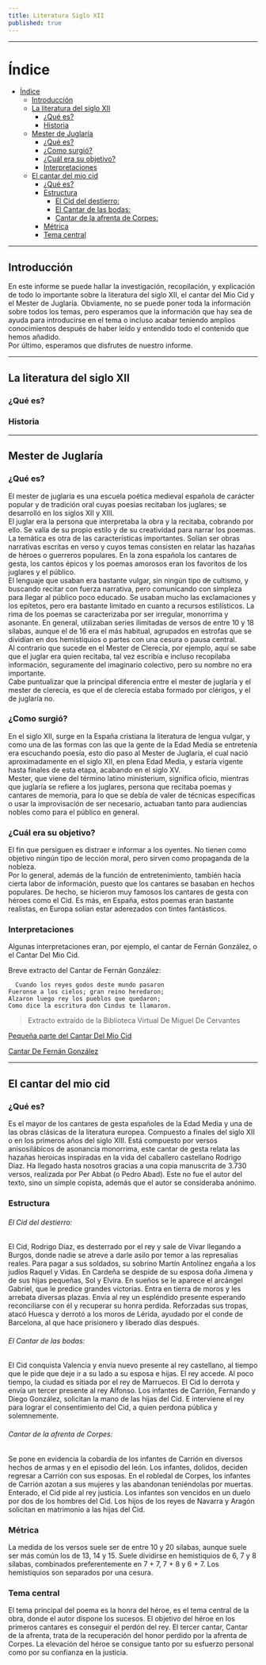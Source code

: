 ```yaml
---
title: Literatura Siglo XII
published: true
---
```


---

# Índice

- [Índice](#%C3%8Dndice)
  - [Introducción](#introducci%C3%B3n) 
  - [La literatura del siglo XII](#la-literatura-del-siglo-xii)
    - [¿Qué es?](#%C2%BFqu%C3%A9-es)
    - [Historia](#historia)
  - [Mester de Juglaría](#mester-de-juglar%C3%ADa)
    - [¿Qué es?](#%C2%BFqu%C3%A9-es-1)
    - [¿Como surgió?](#%C2%BFcomo-surgi%C3%B3)
    - [¿Cuál era su objetivo?](#%C2%BFcu%C3%A1l-era-su-objetivo)
    - [Interpretaciones](#interpretaciones)
  - [El cantar del mio cid](#el-cantar-del-mio-cid)
    - [¿Qué es?](#%C2%BFqu%C3%A9-es-2)
    - [Estructura](#estructura)
        - [El Cid del destierro:](#el-cid-del-destierro)
        - [El Cantar de las bodas:](#el-cantar-de-las-bodas)
        - [Cantar de la afrenta de Corpes:](#cantar-de-la-afrenta-de-corpes)
    - [Métrica](#m%C3%A9trica)
    - [Tema central](#tema-central)

---

## Introducción
En este informe se puede hallar la investigación, recopilación, y explicación de todo lo importante sobre la literatura del siglo XII, el cantar del Mio Cid y el Mester de Juglaría. Obviamente, no se puede poner toda la información sobre todos los temas, pero esperamos que la información que hay sea de ayuda para introducirse en el tema o incluso acabar teniendo amplios conocimientos después de haber leído y entendido todo el contenido que hemos añadido.  
Por último, esperamos que disfrutes de nuestro informe.  

---

## La literatura del siglo XII

### ¿Qué es?

### Historia

---

## Mester de Juglaría

### ¿Qué es?
El mester de juglaría es una escuela poética medieval española de carácter popular y de tradición oral cuyas poesías recitaban los juglares; se desarrolló en los siglos XII y XIII.  
El juglar era la persona que interpretaba la obra y la recitaba, cobrando por ello. Se valía de su propio estilo y de su creatividad para narrar los poemas. La temática es otra de las características importantes. Solían ser obras narrativas escritas en verso y cuyos temas consisten en relatar las hazañas de héroes o guerreros populares. En la zona española los cantares de gesta, los cantos épicos y los poemas amorosos eran los favoritos de los juglares y el público.  
El lenguaje que usaban era bastante vulgar, sin ningún tipo de cultismo, y buscando recitar con fuerza narrativa, pero comunicando con simpleza para llegar al público poco educado. Se usaban mucho las exclamaciones y los epítetos, pero era bastante limitado en cuanto a recursos estilísticos. La rima de los poemas se caracterizaba por ser irregular, monorrima y asonante. En general, utilizaban series ilimitadas de versos de entre 10 y 18 sílabas, aunque el de 16 era el más habitual, agrupados en estrofas que se dividían en dos hemistiquios o partes con una cesura o pausa central.  
Al contrario que sucede en el Mester de Clerecía, por ejemplo, aquí se sabe que el juglar era quien recitaba, tal vez escribía e incluso recopilaba información, seguramente del imaginario colectivo, pero su nombre no era importante.  
Cabe puntualizar que la principal diferencia entre el mester de juglaría y el mester de clerecía, es que el de clerecía estaba formado por clérigos, y el de juglaría no.  

### ¿Como surgió?
En el siglo XII, surge en la España cristiana la literatura de lengua vulgar, y como una de las formas con las que la gente de la Edad Media se entretenía era escuchando poesía, esto dio paso al Mester de Juglaría, el cual nació aproximadamente en el siglo XII, en plena Edad Media, y estaría vigente hasta finales de esta etapa, acabando en el siglo XV.  
Mester, que viene del término latino ministerium, significa oficio, mientras que juglaría se refiere a los juglares, persona que recitaba poemas y cantares de memoria, para lo que se debía de valer de técnicas específicas o usar la improvisación de ser necesario, actuaban tanto para audiencias nobles como para el público en general.  

### ¿Cuál era su objetivo?
El fin que persiguen es distraer e informar a los oyentes. No tienen como objetivo ningún tipo de lección moral, pero sirven como propaganda de la nobleza.  
Por lo general, además de la función de entretenimiento, también hacía cierta labor de información, puesto que los cantares se basaban en hechos populares. De hecho, se hicieron muy famosos los cantares de gesta con héroes como el Cid. Es más, en España, estos poemas eran bastante realistas, en Europa solían estar aderezados con tintes fantásticos.  

### Interpretaciones
Algunas interpretaciones eran, por ejemplo, el cantar de Fernán González, o el Cantar Del Mio Cid.  
  

Breve extracto del Cantar de Fernán González:
```
  Cuando los reyes godos deste mundo pasaron
Fueronse a los cielos; gran reino heredaron;
Alzaron luego rey los pueblos que quedaron;
Como dice la escritura don Cindus te llamaron.
```
> Extracto extraído de la Biblioteca Virtual De Miguel De Cervantes

[Pequeña parte del Cantar Del Mio Cid](https://www.juntadeandalucia.es/averroes/centros-tic/29000694/helvia/aula/archivos/repositorio/0/99/html/literatura/ejercicios/comprension_cid.htm)  


[Cantar De Fernán González](https://www.cervantesvirtual.com/obra-visor/poema-de-fernan-gonzalez--1/html/ff07f282-82b1-11df-acc7-002185ce6064.html)

---

## El cantar del mio cid

### ¿Qué es?
Es el mayor de los cantares de gesta españoles de la Edad Media y una de las obras clásicas de la literatura europea. Compuesto a finales del siglo XII o en los primeros años del siglo XIII. Está compuesto por versos anisosilábicos de asonancia monorrima, este cantar de gesta relata las hazañas heroicas inspiradas en la vida del caballero castellano Rodrigo Díaz. Ha llegado hasta nosotros gracias a una copia manuscrita de 3.730 versos, realizada por Per Abbat (o Pedro Abad). Este no fue el autor del texto, sino un simple copista, además que el autor se consideraba anónimo.  
  

### Estructura
###### El Cid del destierro:
El Cid, Rodrigo Díaz, es desterrado por el rey y sale de Vivar llegando a Burgos, donde nadie se atreve a darle asilo por temor a las represalias reales. Para pagar a sus soldados, su sobrino Martín Antolínez engaña a los judíos Raquel y Vidas. En Cardeña se despide de su esposa doña Jimena y de sus hijas pequeñas, Sol y Elvira. En sueños se le aparece el arcángel Gabriel, que le predice grandes victorias. Entra en tierra de moros y les arrebata diversas plazas. Envía al rey un espléndido presente esperando reconciliarse con él y recuperar su honra perdida. Reforzadas sus tropas, atacó Huesca y derrotó a los moros de Lérida, ayudado por el conde de Barcelona, al que hace prisionero y liberado días después.  

###### El Cantar de las bodas:
El Cid conquista Valencia y envía nuevo presente al rey castellano, al tiempo que le pide que deje ir a su lado a su esposa e hijas. El rey accede. Al poco tiempo, la ciudad es sitiada por el rey de Marruecos. El Cid lo derrota y envía un tercer presente al rey Alfonso. Los infantes de Carrión, Fernando y Diego González, solicitan la mano de las hijas del Cid. E interviene el rey para lograr el consentimiento del Cid, a quien perdona pública y solemnemente.  

###### Cantar de la afrenta de Corpes:
Se pone en evidencia la cobardía de los infantes de Carrión en diversos hechos de armas y en el episodio del león. Los infantes, dolidos, deciden regresar a Carrión con sus esposas. En el robledal de Corpes, los infantes de Carrión azotan a sus mujeres y las abandonan teniéndolas por muertas. Enterado, el Cid pide al rey justicia. Los infantes son vencidos en un duelo por dos de los hombres del Cid. Los hijos de los reyes de Navarra y Aragón solicitan en matrimonio a las hijas del Cid.  
  
### Métrica
La medida de los versos suele ser de entre 10 y 20 sílabas, aunque suele ser más común los de 13, 14 y 15. Suele dividirse en hemistiquios de 6, 7 y 8 sílabas, combinados preferentemente en 7 + 7, 7 + 8 y 6 + 7. Los hemistiquios son separados por una cesura.  


### Tema central
El tema principal del poema es la honra del héroe, es el tema central de la obra, donde el autor dispone los sucesos. El objetivo del héroe en los primeros cantares es conseguir el perdón del rey. El tercer cantar, Cantar de la afrenta, trata de la recuperación del honor perdido por la afrenta de Corpes. La elevación del héroe se consigue tanto por su esfuerzo personal como por su confianza en la justicia.  
